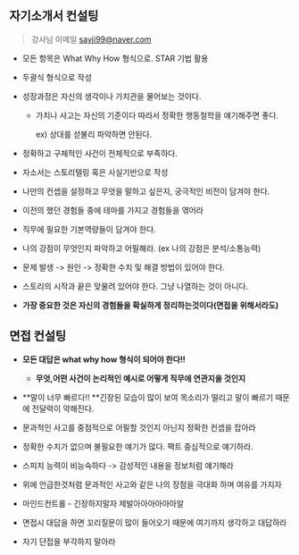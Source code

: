 ## 자기소개서 컨설팅

> 강사님 이메일  sayji99@naver.com

- 모든 항목은 What  Why  How 형식으로. STAR 기법 활용

- 두괄식 형식으로 작성

- 성장과정은 자신의 생각이나 가치관을 물어보는 것이다.

  - 가치나 사고는 자신의 기준이다 따라서 정확한 행동철학을 얘기해주면 좋다.

    ex) 상대를 섣불리 파악하면 안된다. 

- 정확하고 구체적인 사건이 전체적으로 부족하다. 

- 자소서는 스토리텔링 혹은 사실기반으로 작성

- 나만의 컨셉을 설정하고 무엇을 말하고 싶은지, 궁극적인 비전이 담겨야 한다.

- 이전의 했던 경험들 중에 테마를 가지고 경험들을 엮어라

- 직무에 필요한 기본역량들이 담겨야 한다. 

- 나의 강점이 무엇인지 파악하고 어필해라. (ex 나의 강점은 분석/소통능력)

- 문제 발생 -> 원인 -> 정확한 수치 및 해결 방법이 있어야 한다.

- 스토리의 시작과 끝은 맞물려 있어야 한다. 그냥 나열하는 것이 아니다.

- **가장 중요한 것은 자신의 경험들을 확실하게 정리하는것이다(면접을 위해서라도)**



## 면접 컨설팅

- **모든 대답은 what  why  how 형식이 되어야 한다!!**
  - **무엇,어떤 사건이 논리적인 예시로 어떻게 직무에 연관지을 것인지**

- **말이 너무 빠르다!! **긴장된 모습이 많이 보여 목소리가 떨리고 말이 빠르기 때문에 전달력이 약해진다.
- 문과적인 사고를 중점적으로 어필할 것인지 아닌지 정확한 컨셉을 잡아라
- 정확한 수치가 없으며 불필요한 얘기가 많다. 팩트 중심적으로 얘기하라.
- 스피치 능력이 비능숙하다 -> 감성적인 내용을 정보처럼 얘기해라
- 위에 언급한것처럼 문과적인 사고와 같은 나의 장점을 극대화 하며 여유를 가지자
- 마인드컨트롤 - 긴장하지말자 제발아아아아아아알
- 면접시 대답을 하면 꼬리질문이 많이 들어오기 때문에 여기까지 생각하고 대답하라
- 자기 단접을 부각하지 말아라